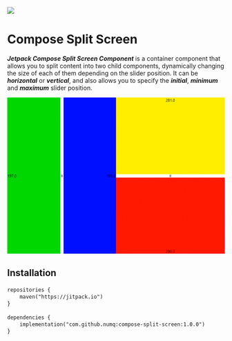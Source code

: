 <a href="https://www.buymeacoffee.com/numq"><img src="https://img.buymeacoffee.com/button-api/?text=Buy me a one way ticket&emoji=✈️&slug=numq&button_colour=5F7FFF&font_colour=ffffff&font_family=Inter&outline_colour=000000&coffee_colour=FFDD00" /></a>

# Compose Split Screen

**_Jetpack Compose Split Screen Component_** is a container component that allows you to split content into two child
components, dynamically changing the size of each of them depending on the slider position. It can be **_horizontal_**
or **_vertical_**, and also allows you to specify the **_initial_**, **_minimum_** and **_maximum_** slider position.

![Demonstration](media/demo.gif)

## Installation

```
repositories {
    maven("https://jitpack.io")
}

dependencies {
    implementation("com.github.numq:compose-split-screen:1.0.0")
}
```